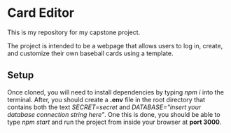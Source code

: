 # Card Editor
This is my repository for my capstone project.

The project is intended to be a webpage that allows users to log in, create, and customize their own baseball cards using a template.

## Setup
Once cloned, you will need to install dependencies by typing *npm i* into the terminal. After, you should create a **.env** file in the root directory that contains both the text *SECRET=secret* and *DATABASE="insert your database connection string here"*. One this is done, you should be able to type *npm start* and run the project from inside your browser at **port 3000**.
